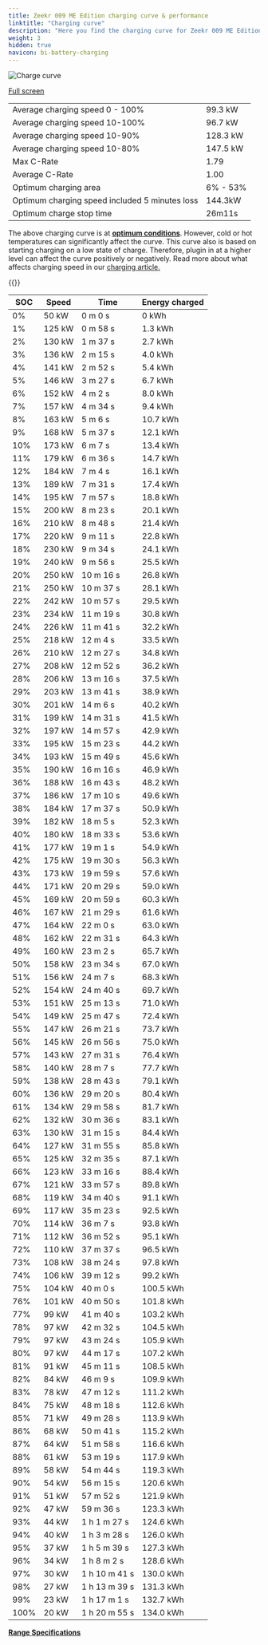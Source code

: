 ```yaml
---
title: Zeekr 009 ME Edition charging curve & performance
linktitle: "Charging curve"
description: "Here you find the charging curve for Zeekr 009 ME Edition."
weight: 3
hidden: true
navicon: bi-battery-charging
---
```

<!-- markdownlint-disable MD033 -->
<img src="../chargingcurve.svg" alt="Charge curve" class="img-fluid">

[Full screen](../chargingcurve.svg)


<table class="table table-striped border">
<tbody>
<tr>
<td>Average charging speed 0 - 100%</td><td>99.3 kW</td>
</tr>
<tr>
<td>Average charging speed 10-100%</td><td>96.7 kW</td>
</tr>
<tr>
<td>Average charging speed 10-90%</td><td>128.3 kW</td>
</tr>
<tr>
<td>Average charging speed 10-80%</td><td>147.5 kW</td>
</tr>
<tr>
<td>Max C-Rate</td><td>1.79</td>
</tr>
<tr>
<td>Average C-Rate</td><td>1.00</td>
</tr>
<tr>
<td>Optimum charging area</td><td>6% - 53%</td>
</tr>
<tr>
<td>Optimum charging speed included 5 minutes loss</td><td>144.3kW</td>
</tr>
<tr>
<td>Optimum charge stop time</td><td>26m11s</td>
</tr>
</tbody>
</table>


The above charging curve is at **[optimum conditions](../../../../../technology/battery/charging/#temperature)**. However, cold or hot temperatures can significantly affect the curve. This curve also is based on starting charging on a low state of charge. Therefore, plugin in at a higher level can affect the curve positively or negatively. Read more about what affects charging speed in our [charging article.](../../../../../technology/battery/charging/)


{{<evkxdisplayaddarticle />}}
<table class="table table-striped border">
<thead>
<tr><th>SOC</th><th>Speed</th><th>Time</th><th>Energy charged</th></tr>
</thead>
<tbody>
<tr>
<td>0%</td><td>50 kW</td><td> 0 m 0 s </td><td>0 kWh </td>
</tr>
<tr>
<td>1%</td><td>125 kW</td><td> 0 m 58 s </td><td>1.3 kWh </td>
</tr>
<tr>
<td>2%</td><td>130 kW</td><td> 1 m 37 s </td><td>2.7 kWh </td>
</tr>
<tr>
<td>3%</td><td>136 kW</td><td> 2 m 15 s </td><td>4.0 kWh </td>
</tr>
<tr>
<td>4%</td><td>141 kW</td><td> 2 m 52 s </td><td>5.4 kWh </td>
</tr>
<tr>
<td>5%</td><td>146 kW</td><td> 3 m 27 s </td><td>6.7 kWh </td>
</tr>
<tr>
<td>6%</td><td>152 kW</td><td> 4 m 2 s </td><td>8.0 kWh </td>
</tr>
<tr>
<td>7%</td><td>157 kW</td><td> 4 m 34 s </td><td>9.4 kWh </td>
</tr>
<tr>
<td>8%</td><td>163 kW</td><td> 5 m 6 s </td><td>10.7 kWh </td>
</tr>
<tr>
<td>9%</td><td>168 kW</td><td> 5 m 37 s </td><td>12.1 kWh </td>
</tr>
<tr>
<td>10%</td><td>173 kW</td><td> 6 m 7 s </td><td>13.4 kWh </td>
</tr>
<tr>
<td>11%</td><td>179 kW</td><td> 6 m 36 s </td><td>14.7 kWh </td>
</tr>
<tr>
<td>12%</td><td>184 kW</td><td> 7 m 4 s </td><td>16.1 kWh </td>
</tr>
<tr>
<td>13%</td><td>189 kW</td><td> 7 m 31 s </td><td>17.4 kWh </td>
</tr>
<tr>
<td>14%</td><td>195 kW</td><td> 7 m 57 s </td><td>18.8 kWh </td>
</tr>
<tr>
<td>15%</td><td>200 kW</td><td> 8 m 23 s </td><td>20.1 kWh </td>
</tr>
<tr>
<td>16%</td><td>210 kW</td><td> 8 m 48 s </td><td>21.4 kWh </td>
</tr>
<tr>
<td>17%</td><td>220 kW</td><td> 9 m 11 s </td><td>22.8 kWh </td>
</tr>
<tr>
<td>18%</td><td>230 kW</td><td> 9 m 34 s </td><td>24.1 kWh </td>
</tr>
<tr>
<td>19%</td><td>240 kW</td><td> 9 m 56 s </td><td>25.5 kWh </td>
</tr>
<tr>
<td>20%</td><td>250 kW</td><td> 10 m 16 s </td><td>26.8 kWh </td>
</tr>
<tr>
<td>21%</td><td>250 kW</td><td> 10 m 37 s </td><td>28.1 kWh </td>
</tr>
<tr>
<td>22%</td><td>242 kW</td><td> 10 m 57 s </td><td>29.5 kWh </td>
</tr>
<tr>
<td>23%</td><td>234 kW</td><td> 11 m 19 s </td><td>30.8 kWh </td>
</tr>
<tr>
<td>24%</td><td>226 kW</td><td> 11 m 41 s </td><td>32.2 kWh </td>
</tr>
<tr>
<td>25%</td><td>218 kW</td><td> 12 m 4 s </td><td>33.5 kWh </td>
</tr>
<tr>
<td>26%</td><td>210 kW</td><td> 12 m 27 s </td><td>34.8 kWh </td>
</tr>
<tr>
<td>27%</td><td>208 kW</td><td> 12 m 52 s </td><td>36.2 kWh </td>
</tr>
<tr>
<td>28%</td><td>206 kW</td><td> 13 m 16 s </td><td>37.5 kWh </td>
</tr>
<tr>
<td>29%</td><td>203 kW</td><td> 13 m 41 s </td><td>38.9 kWh </td>
</tr>
<tr>
<td>30%</td><td>201 kW</td><td> 14 m 6 s </td><td>40.2 kWh </td>
</tr>
<tr>
<td>31%</td><td>199 kW</td><td> 14 m 31 s </td><td>41.5 kWh </td>
</tr>
<tr>
<td>32%</td><td>197 kW</td><td> 14 m 57 s </td><td>42.9 kWh </td>
</tr>
<tr>
<td>33%</td><td>195 kW</td><td> 15 m 23 s </td><td>44.2 kWh </td>
</tr>
<tr>
<td>34%</td><td>193 kW</td><td> 15 m 49 s </td><td>45.6 kWh </td>
</tr>
<tr>
<td>35%</td><td>190 kW</td><td> 16 m 16 s </td><td>46.9 kWh </td>
</tr>
<tr>
<td>36%</td><td>188 kW</td><td> 16 m 43 s </td><td>48.2 kWh </td>
</tr>
<tr>
<td>37%</td><td>186 kW</td><td> 17 m 10 s </td><td>49.6 kWh </td>
</tr>
<tr>
<td>38%</td><td>184 kW</td><td> 17 m 37 s </td><td>50.9 kWh </td>
</tr>
<tr>
<td>39%</td><td>182 kW</td><td> 18 m 5 s </td><td>52.3 kWh </td>
</tr>
<tr>
<td>40%</td><td>180 kW</td><td> 18 m 33 s </td><td>53.6 kWh </td>
</tr>
<tr>
<td>41%</td><td>177 kW</td><td> 19 m 1 s </td><td>54.9 kWh </td>
</tr>
<tr>
<td>42%</td><td>175 kW</td><td> 19 m 30 s </td><td>56.3 kWh </td>
</tr>
<tr>
<td>43%</td><td>173 kW</td><td> 19 m 59 s </td><td>57.6 kWh </td>
</tr>
<tr>
<td>44%</td><td>171 kW</td><td> 20 m 29 s </td><td>59.0 kWh </td>
</tr>
<tr>
<td>45%</td><td>169 kW</td><td> 20 m 59 s </td><td>60.3 kWh </td>
</tr>
<tr>
<td>46%</td><td>167 kW</td><td> 21 m 29 s </td><td>61.6 kWh </td>
</tr>
<tr>
<td>47%</td><td>164 kW</td><td> 22 m 0 s </td><td>63.0 kWh </td>
</tr>
<tr>
<td>48%</td><td>162 kW</td><td> 22 m 31 s </td><td>64.3 kWh </td>
</tr>
<tr>
<td>49%</td><td>160 kW</td><td> 23 m 2 s </td><td>65.7 kWh </td>
</tr>
<tr>
<td>50%</td><td>158 kW</td><td> 23 m 34 s </td><td>67.0 kWh </td>
</tr>
<tr>
<td>51%</td><td>156 kW</td><td> 24 m 7 s </td><td>68.3 kWh </td>
</tr>
<tr>
<td>52%</td><td>154 kW</td><td> 24 m 40 s </td><td>69.7 kWh </td>
</tr>
<tr>
<td>53%</td><td>151 kW</td><td> 25 m 13 s </td><td>71.0 kWh </td>
</tr>
<tr>
<td>54%</td><td>149 kW</td><td> 25 m 47 s </td><td>72.4 kWh </td>
</tr>
<tr>
<td>55%</td><td>147 kW</td><td> 26 m 21 s </td><td>73.7 kWh </td>
</tr>
<tr>
<td>56%</td><td>145 kW</td><td> 26 m 56 s </td><td>75.0 kWh </td>
</tr>
<tr>
<td>57%</td><td>143 kW</td><td> 27 m 31 s </td><td>76.4 kWh </td>
</tr>
<tr>
<td>58%</td><td>140 kW</td><td> 28 m 7 s </td><td>77.7 kWh </td>
</tr>
<tr>
<td>59%</td><td>138 kW</td><td> 28 m 43 s </td><td>79.1 kWh </td>
</tr>
<tr>
<td>60%</td><td>136 kW</td><td> 29 m 20 s </td><td>80.4 kWh </td>
</tr>
<tr>
<td>61%</td><td>134 kW</td><td> 29 m 58 s </td><td>81.7 kWh </td>
</tr>
<tr>
<td>62%</td><td>132 kW</td><td> 30 m 36 s </td><td>83.1 kWh </td>
</tr>
<tr>
<td>63%</td><td>130 kW</td><td> 31 m 15 s </td><td>84.4 kWh </td>
</tr>
<tr>
<td>64%</td><td>127 kW</td><td> 31 m 55 s </td><td>85.8 kWh </td>
</tr>
<tr>
<td>65%</td><td>125 kW</td><td> 32 m 35 s </td><td>87.1 kWh </td>
</tr>
<tr>
<td>66%</td><td>123 kW</td><td> 33 m 16 s </td><td>88.4 kWh </td>
</tr>
<tr>
<td>67%</td><td>121 kW</td><td> 33 m 57 s </td><td>89.8 kWh </td>
</tr>
<tr>
<td>68%</td><td>119 kW</td><td> 34 m 40 s </td><td>91.1 kWh </td>
</tr>
<tr>
<td>69%</td><td>117 kW</td><td> 35 m 23 s </td><td>92.5 kWh </td>
</tr>
<tr>
<td>70%</td><td>114 kW</td><td> 36 m 7 s </td><td>93.8 kWh </td>
</tr>
<tr>
<td>71%</td><td>112 kW</td><td> 36 m 52 s </td><td>95.1 kWh </td>
</tr>
<tr>
<td>72%</td><td>110 kW</td><td> 37 m 37 s </td><td>96.5 kWh </td>
</tr>
<tr>
<td>73%</td><td>108 kW</td><td> 38 m 24 s </td><td>97.8 kWh </td>
</tr>
<tr>
<td>74%</td><td>106 kW</td><td> 39 m 12 s </td><td>99.2 kWh </td>
</tr>
<tr>
<td>75%</td><td>104 kW</td><td> 40 m 0 s </td><td>100.5 kWh </td>
</tr>
<tr>
<td>76%</td><td>101 kW</td><td> 40 m 50 s </td><td>101.8 kWh </td>
</tr>
<tr>
<td>77%</td><td>99 kW</td><td> 41 m 40 s </td><td>103.2 kWh </td>
</tr>
<tr>
<td>78%</td><td>97 kW</td><td> 42 m 32 s </td><td>104.5 kWh </td>
</tr>
<tr>
<td>79%</td><td>97 kW</td><td> 43 m 24 s </td><td>105.9 kWh </td>
</tr>
<tr>
<td>80%</td><td>97 kW</td><td> 44 m 17 s </td><td>107.2 kWh </td>
</tr>
<tr>
<td>81%</td><td>91 kW</td><td> 45 m 11 s </td><td>108.5 kWh </td>
</tr>
<tr>
<td>82%</td><td>84 kW</td><td> 46 m 9 s </td><td>109.9 kWh </td>
</tr>
<tr>
<td>83%</td><td>78 kW</td><td> 47 m 12 s </td><td>111.2 kWh </td>
</tr>
<tr>
<td>84%</td><td>75 kW</td><td> 48 m 18 s </td><td>112.6 kWh </td>
</tr>
<tr>
<td>85%</td><td>71 kW</td><td> 49 m 28 s </td><td>113.9 kWh </td>
</tr>
<tr>
<td>86%</td><td>68 kW</td><td> 50 m 41 s </td><td>115.2 kWh </td>
</tr>
<tr>
<td>87%</td><td>64 kW</td><td> 51 m 58 s </td><td>116.6 kWh </td>
</tr>
<tr>
<td>88%</td><td>61 kW</td><td> 53 m 19 s </td><td>117.9 kWh </td>
</tr>
<tr>
<td>89%</td><td>58 kW</td><td> 54 m 44 s </td><td>119.3 kWh </td>
</tr>
<tr>
<td>90%</td><td>54 kW</td><td> 56 m 15 s </td><td>120.6 kWh </td>
</tr>
<tr>
<td>91%</td><td>51 kW</td><td> 57 m 52 s </td><td>121.9 kWh </td>
</tr>
<tr>
<td>92%</td><td>47 kW</td><td> 59 m 36 s </td><td>123.3 kWh </td>
</tr>
<tr>
<td>93%</td><td>44 kW</td><td>1 h 1 m 27 s </td><td>124.6 kWh </td>
</tr>
<tr>
<td>94%</td><td>40 kW</td><td>1 h 3 m 28 s </td><td>126.0 kWh </td>
</tr>
<tr>
<td>95%</td><td>37 kW</td><td>1 h 5 m 39 s </td><td>127.3 kWh </td>
</tr>
<tr>
<td>96%</td><td>34 kW</td><td>1 h 8 m 2 s </td><td>128.6 kWh </td>
</tr>
<tr>
<td>97%</td><td>30 kW</td><td>1 h 10 m 41 s </td><td>130.0 kWh </td>
</tr>
<tr>
<td>98%</td><td>27 kW</td><td>1 h 13 m 39 s </td><td>131.3 kWh </td>
</tr>
<tr>
<td>99%</td><td>23 kW</td><td>1 h 17 m 1 s </td><td>132.7 kWh </td>
</tr>
<tr>
<td>100%</td><td>20 kW</td><td>1 h 20 m 55 s </td><td>134.0 kWh </td>
</tr>
</tbody>
</table>

<div class="mt-3 mb-3">
<a href="../rangeandconsumption/" class="text-decoration-none text-black">
<strong><i class="bi-arrow-left"></i> Range </strong>
</a>
<a href="../specifications/" class="text-decoration-none text-black float-end">
<strong>Specifications <i class="bi-arrow-right"></i></strong>
</a>
</div>
